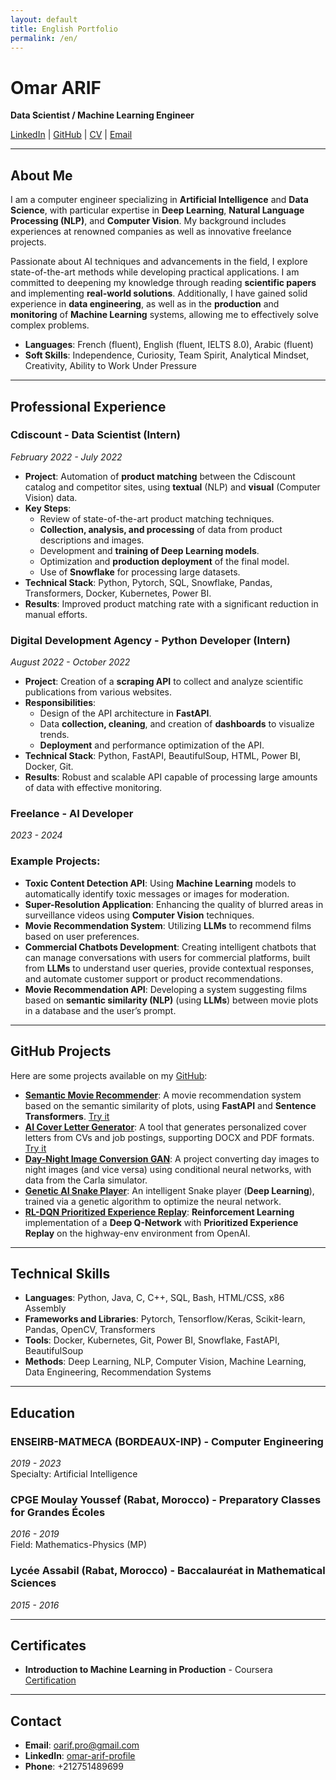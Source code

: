 ```yaml
---
layout: default
title: English Portfolio
permalink: /en/
---
```


# Omar ARIF

**Data Scientist / Machine Learning Engineer**

[LinkedIn](https://www.linkedin.com/in/omar-arif-profile/) | [GitHub](https://github.com/omar-arif) | [CV](/assets/pdf/cv_oarif_en.jpg) | [Email](mailto:oarif.pro@gmail.com)

---

## About Me

I am a computer engineer specializing in **Artificial Intelligence** and **Data Science**, with particular expertise in **Deep Learning**, **Natural Language Processing (NLP)**, and **Computer Vision**. My background includes experiences at renowned companies as well as innovative freelance projects.

Passionate about AI techniques and advancements in the field, I explore state-of-the-art methods while developing practical applications. I am committed to deepening my knowledge through reading **scientific papers** and implementing **real-world solutions**. Additionally, I have gained solid experience in **data engineering**, as well as in the **production** and **monitoring** of **Machine Learning** systems, allowing me to effectively solve complex problems.

- **Languages**: French (fluent), English (fluent, IELTS 8.0), Arabic (fluent)
- **Soft Skills**: Independence, Curiosity, Team Spirit, Analytical Mindset, Creativity, Ability to Work Under Pressure

---

## Professional Experience

### **Cdiscount** - Data Scientist (Intern)  
*February 2022 - July 2022*

- **Project**: Automation of **product matching** between the Cdiscount catalog and competitor sites, using **textual** (NLP) and **visual** (Computer Vision) data.
- **Key Steps**:
  - Review of state-of-the-art product matching techniques.
  - **Collection, analysis, and processing** of data from product descriptions and images.
  - Development and **training of Deep Learning models**.
  - Optimization and **production deployment** of the final model.
  - Use of **Snowflake** for processing large datasets.
- **Technical Stack**: Python, Pytorch, SQL, Snowflake, Pandas, Transformers, Docker, Kubernetes, Power BI.
- **Results**: Improved product matching rate with a significant reduction in manual efforts.

### **Digital Development Agency** - Python Developer (Intern)  
*August 2022 - October 2022*

- **Project**: Creation of a **scraping API** to collect and analyze scientific publications from various websites.
- **Responsibilities**:
  - Design of the API architecture in **FastAPI**.
  - Data **collection, cleaning**, and creation of **dashboards** to visualize trends.
  - **Deployment** and performance optimization of the API.
- **Technical Stack**: Python, FastAPI, BeautifulSoup, HTML, Power BI, Docker, Git.
- **Results**: Robust and scalable API capable of processing large amounts of data with effective monitoring.

### **Freelance** - AI Developer  
*2023 - 2024*

### Example Projects:

- **Toxic Content Detection API**: Using **Machine Learning** models to automatically identify toxic messages or images for moderation.
- **Super-Resolution Application**: Enhancing the quality of blurred areas in surveillance videos using **Computer Vision** techniques.
- **Movie Recommendation System**: Utilizing **LLMs** to recommend films based on user preferences.
- **Commercial Chatbots Development**: Creating intelligent chatbots that can manage conversations with users for commercial platforms, built from **LLMs** to understand user queries, provide contextual responses, and automate customer support or product recommendations.
- **Movie Recommendation API**: Developing a system suggesting films based on **semantic similarity (NLP)** (using **LLMs**) between movie plots in a database and the user’s prompt.

---

## GitHub Projects

Here are some projects available on my [GitHub](https://github.com/omar-arif?tab=repositories):

- **[Semantic Movie Recommender](https://github.com/omar-arif/semantic-movie-recommender)**: A movie recommendation system based on the semantic similarity of plots, using **FastAPI** and **Sentence Transformers**. [Try it](https://omar-arif-semantic-movie-recommender-api.hf.space/docs)
- **[AI Cover Letter Generator](https://github.com/omar-arif/ai-cover-letter-generator)**: A tool that generates personalized cover letters from CVs and job postings, supporting DOCX and PDF formats. [Try it](https://huggingface.co/spaces/omar-arif/cover-letter-generator)
- **[Day-Night Image Conversion GAN](https://github.com/omar-arif/day-night-image-conversion-GAN)**: A project converting day images to night images (and vice versa) using conditional neural networks, with data from the Carla simulator.
- **[Genetic AI Snake Player](https://github.com/omar-arif/Genetic-AI-Snake-Player)**: An intelligent Snake player (**Deep Learning**), trained via a genetic algorithm to optimize the neural network.
- **[RL-DQN Prioritized Experience Replay](https://github.com/omar-arif/RL-DQN-prioritized-experience-replay)**: **Reinforcement Learning** implementation of a **Deep Q-Network** with **Prioritized Experience Replay** on the highway-env environment from OpenAI.

---

## Technical Skills

- **Languages**: Python, Java, C, C++, SQL, Bash, HTML/CSS, x86 Assembly
- **Frameworks and Libraries**: Pytorch, Tensorflow/Keras, Scikit-learn, Pandas, OpenCV, Transformers
- **Tools**: Docker, Kubernetes, Git, Power BI, Snowflake, FastAPI, BeautifulSoup
- **Methods**: Deep Learning, NLP, Computer Vision, Machine Learning, Data Engineering, Recommendation Systems

---

## Education

### **ENSEIRB-MATMECA (BORDEAUX-INP)** - Computer Engineering  
*2019 - 2023*  
Specialty: Artificial Intelligence

### **CPGE Moulay Youssef (Rabat, Morocco)** - Preparatory Classes for Grandes Écoles  
*2016 - 2019*  
Field: Mathematics-Physics (MP)

### **Lycée Assabil (Rabat, Morocco)** - Baccalauréat in Mathematical Sciences  
*2015 - 2016*

---

## Certificates

- **Introduction to Machine Learning in Production** - Coursera  
  [Certification](https://coursera.org/verify/PU3MYYU79R98)

---

## Contact

- **Email**: [oarif.pro@gmail.com](mailto:oarif.pro@gmail.com)
- **LinkedIn**: [omar-arif-profile](https://www.linkedin.com/in/omar-arif-profile/)
- **Phone**: +212751489699